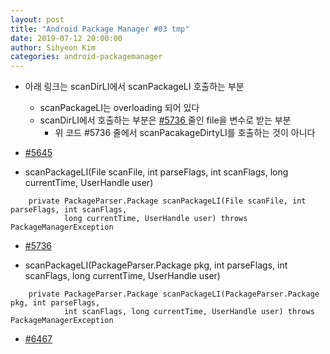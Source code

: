 ```yaml
---
layout: post
title: "Android Package Manager #03 tmp"
date: 2019-07-12 20:00:00
author: Sihyeon Kim
categories: android-packagemanager
---
```


- 아래 링크는 scanDirLI에서 scanPackageLI 호출하는 부분  
  - scanPackageLI는 overloading 되어 있다  
  - scanDirLI에서 호출하는 부분은 [ #5736 ](https://android.googlesource.com/platform/frameworks/base/+/refs/tags/android-6.0.1_r77/services/core/java/com/android/server/pm/PackageManagerService.java#5732) 줄인 file을 변수로 받는 부분  
    - 위 코드 #5736 줄에서 scanPacakageDirtyLI를 호출하는 것이 아니다  
- [ #5645 ](https://android.googlesource.com/platform/frameworks/base/+/refs/tags/android-6.0.1_r77/services/core/java/com/android/server/pm/PackageManagerService.java#5645)  

- scanPackageLI(File scanFile, int parseFlags, int scanFlags, long currentTime, UserHandle user)  
```
    private PackageParser.Package scanPackageLI(File scanFile, int parseFlags, int scanFlags,
            long currentTime, UserHandle user) throws PackageManagerException
```

  - [ #5736 ](https://android.googlesource.com/platform/frameworks/base/+/refs/tags/android-6.0.1_r77/services/core/java/com/android/server/pm/PackageManagerService.java#5732)  

- scanPackageLI(PackageParser.Package pkg, int parseFlags, int scanFlags, long currentTime, UserHandle user)  
```
    private PackageParser.Package scanPackageLI(PackageParser.Package pkg, int parseFlags,
            int scanFlags, long currentTime, UserHandle user) throws PackageManagerException
```

  - [ #6467 ](https://android.googlesource.com/platform/frameworks/base/+/refs/tags/android-6.0.1_r77/services/core/java/com/android/server/pm/PackageManagerService.java#6467)  
